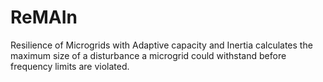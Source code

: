# ReMAIn
Resilience of Microgrids with Adaptive capacity and Inertia calculates the maximum size of a disturbance a microgrid could withstand before frequency limits are violated. 
